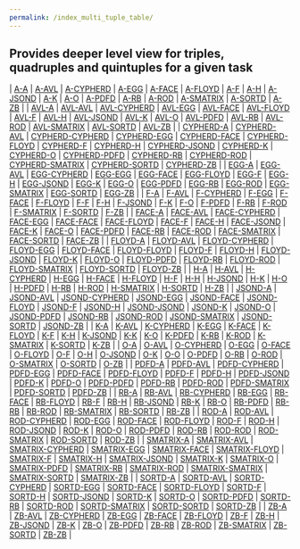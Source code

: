 ```yaml
---
permalink: /index_multi_tuple_table/
---
```


## Provides deeper level view for triples, quadruples and quintuples for a given task

| [A-A](../multi_tuple_combination_A-A/) | [A-AVL](../multi_tuple_combination_A-AVL/) | [A-CYPHERD](../multi_tuple_combination_A-CYPHERD/) | [A-EGG](../multi_tuple_combination_A-EGG/) | [A-FACE](../multi_tuple_combination_A-FACE/) | [A-FLOYD](../multi_tuple_combination_A-FLOYD/) | [A-F](../multi_tuple_combination_A-F/) | [A-H](../multi_tuple_combination_A-H/) | [A-JSOND](../multi_tuple_combination_A-JSOND/) | [A-K](../multi_tuple_combination_A-K/) | [A-O](../multi_tuple_combination_A-O/) | [A-PDFD](../multi_tuple_combination_A-PDFD/) | [A-RB](../multi_tuple_combination_A-RB/) | [A-ROD](../multi_tuple_combination_A-ROD/) | [A-SMATRIX](../multi_tuple_combination_A-SMATRIX/) | [A-SORTD](../multi_tuple_combination_A-SORTD/) | [A-ZB](../multi_tuple_combination_A-ZB/) |
| [AVL-A](../multi_tuple_combination_AVL-A/) | [AVL-AVL](../multi_tuple_combination_AVL-AVL/) | [AVL-CYPHERD](../multi_tuple_combination_AVL-CYPHERD/) | [AVL-EGG](../multi_tuple_combination_AVL-EGG/) | [AVL-FACE](../multi_tuple_combination_AVL-FACE/) | [AVL-FLOYD](../multi_tuple_combination_AVL-FLOYD/) | [AVL-F](../multi_tuple_combination_AVL-F/) | [AVL-H](../multi_tuple_combination_AVL-H/) | [AVL-JSOND](../multi_tuple_combination_AVL-JSOND/) | [AVL-K](../multi_tuple_combination_AVL-K/) | [AVL-O](../multi_tuple_combination_AVL-O/) | [AVL-PDFD](../multi_tuple_combination_AVL-PDFD/) | [AVL-RB](../multi_tuple_combination_AVL-RB/) | [AVL-ROD](../multi_tuple_combination_AVL-ROD/) | [AVL-SMATRIX](../multi_tuple_combination_AVL-SMATRIX/) | [AVL-SORTD](../multi_tuple_combination_AVL-SORTD/) | [AVL-ZB](../multi_tuple_combination_AVL-ZB/) |
| [CYPHERD-A](../multi_tuple_combination_CYPHERD-A/)  | [CYPHERD-AVL](../multi_tuple_combination_CYPHERD-AVL/)  | [CYPHERD-CYPHERD](../multi_tuple_combination_CYPHERD-CYPHERD/)  | [CYPHERD-EGG](../multi_tuple_combination_CYPHERD-EGG/)  | [CYPHERD-FACE](../multi_tuple_combination_CYPHERD-FACE/)  | [CYPHERD-FLOYD](../multi_tuple_combination_CYPHERD-FLOYD/)  | [CYPHERD-F](../multi_tuple_combination_CYPHERD-F/)  | [CYPHERD-H](../multi_tuple_combination_CYPHERD-H/)  | [CYPHERD-JSOND](../multi_tuple_combination_CYPHERD-JSOND/)  | [CYPHERD-K](../multi_tuple_combination_CYPHERD-K/)  | [CYPHERD-O](../multi_tuple_combination_CYPHERD-O/)  | [CYPHERD-PDFD](../multi_tuple_combination_CYPHERD-PDFD/)  | [CYPHERD-RB](../multi_tuple_combination_CYPHERD-RB/)  | [CYPHERD-ROD](../multi_tuple_combination_CYPHERD-ROD/)  | [CYPHERD-SMATRIX](../multi_tuple_combination_CYPHERD-SMATRIX/)  | [CYPHERD-SORTD](../multi_tuple_combination_CYPHERD-SORTD/)  | [CYPHERD-ZB](../multi_tuple_combination_CYPHERD-ZB/) |
| [EGG-A](../multi_tuple_combination_EGG-A/)  | [EGG-AVL](../multi_tuple_combination_EGG-AVL/)  | [EGG-CYPHERD](../multi_tuple_combination_EGG-CYPHERD/)  | [EGG-EGG](../multi_tuple_combination_EGG-EGG/)  | [EGG-FACE](../multi_tuple_combination_EGG-FACE/)  | [EGG-FLOYD](../multi_tuple_combination_EGG-FLOYD/)  | [EGG-F](../multi_tuple_combination_EGG-F/)  | [EGG-H](../multi_tuple_combination_EGG-H/)  | [EGG-JSOND](../multi_tuple_combination_EGG-JSOND/)  | [EGG-K](../multi_tuple_combination_EGG-K/)  | [EGG-O](../multi_tuple_combination_EGG-O/)  | [EGG-PDFD](../multi_tuple_combination_EGG-PDFD/)  | [EGG-RB](../multi_tuple_combination_EGG-RB/)  | [EGG-ROD](../multi_tuple_combination_EGG-ROD/)  | [EGG-SMATRIX](../multi_tuple_combination_EGG-SMATRIX/)  | [EGG-SORTD](../multi_tuple_combination_EGG-SORTD/)  | [EGG-ZB](../multi_tuple_combination_EGG-ZB/) |
| [F-A](../multi_tuple_combination_F-A/)  | [F-AVL](../multi_tuple_combination_F-AVL/)  | [F-CYPHERD](../multi_tuple_combination_F-CYPHERD/)  | [F-EGG](../multi_tuple_combination_F-EGG/)  | [F-FACE](../multi_tuple_combination_F-FACE/)  | [F-FLOYD](../multi_tuple_combination_F-FLOYD/)  | [F-F](../multi_tuple_combination_F-F/)  | [F-H](../multi_tuple_combination_F-H/)  | [F-JSOND](../multi_tuple_combination_F-JSOND/)  | [F-K](../multi_tuple_combination_F-K/)  | [F-O](../multi_tuple_combination_F-O/)  | [F-PDFD](../multi_tuple_combination_F-PDFD/)  | [F-RB](../multi_tuple_combination_F-RB/)  | [F-ROD](../multi_tuple_combination_F-ROD/)  | [F-SMATRIX](../multi_tuple_combination_F-SMATRIX/)  | [F-SORTD](../multi_tuple_combination_F-SORTD/)  | [F-ZB](../multi_tuple_combination_F-ZB/) |
| [FACE-A](../multi_tuple_combination_FACE-A/)  | [FACE-AVL](../multi_tuple_combination_FACE-AVL/)  | [FACE-CYPHERD](../multi_tuple_combination_FACE-CYPHERD/)  | [FACE-EGG](../multi_tuple_combination_FACE-EGG/)  | [FACE-FACE](../multi_tuple_combination_FACE-FACE/)  | [FACE-FLOYD](../multi_tuple_combination_FACE-FLOYD/)  | [FACE-F](../multi_tuple_combination_FACE-F/)  | [FACE-H](../multi_tuple_combination_FACE-H/)  | [FACE-JSOND](../multi_tuple_combination_FACE-JSOND/)  | [FACE-K](../multi_tuple_combination_FACE-K/)  | [FACE-O](../multi_tuple_combination_FACE-O/)  | [FACE-PDFD](../multi_tuple_combination_FACE-PDFD/)  | [FACE-RB](../multi_tuple_combination_FACE-RB/)  | [FACE-ROD](../multi_tuple_combination_FACE-ROD/)  | [FACE-SMATRIX](../multi_tuple_combination_FACE-SMATRIX/)  | [FACE-SORTD](../multi_tuple_combination_FACE-SORTD/)  | [FACE-ZB](../multi_tuple_combination_FACE-ZB/) |
| [FLOYD-A](../multi_tuple_combination_FLOYD-A/)  | [FLOYD-AVL](../multi_tuple_combination_FLOYD-AVL/)  | [FLOYD-CYPHERD](../multi_tuple_combination_FLOYD-CYPHERD/)  | [FLOYD-EGG](../multi_tuple_combination_FLOYD-EGG/)  | [FLOYD-FACE](../multi_tuple_combination_FLOYD-FACE/)  | [FLOYD-FLOYD](../multi_tuple_combination_FLOYD-FLOYD/)  | [FLOYD-F](../multi_tuple_combination_FLOYD-F/)  | [FLOYD-H](../multi_tuple_combination_FLOYD-H/)  | [FLOYD-JSOND](../multi_tuple_combination_FLOYD-JSOND/)  | [FLOYD-K](../multi_tuple_combination_FLOYD-K/)  | [FLOYD-O](../multi_tuple_combination_FLOYD-O/)  | [FLOYD-PDFD](../multi_tuple_combination_FLOYD-PDFD/)  | [FLOYD-RB](../multi_tuple_combination_FLOYD-RB/)  | [FLOYD-ROD](../multi_tuple_combination_FLOYD-ROD/)  | [FLOYD-SMATRIX](../multi_tuple_combination_FLOYD-SMATRIX/)  | [FLOYD-SORTD](../multi_tuple_combination_FLOYD-SORTD/)  | [FLOYD-ZB](../multi_tuple_combination_FLOYD-ZB/) |
| [H-A](../multi_tuple_combination_H-A/)  | [H-AVL](../multi_tuple_combination_H-AVL/)  | [H-CYPHERD](../multi_tuple_combination_H-CYPHERD/)  | [H-EGG](../multi_tuple_combination_H-EGG/)  | [H-FACE](../multi_tuple_combination_H-FACE/)  | [H-FLOYD](../multi_tuple_combination_H-FLOYD/)  | [H-F](../multi_tuple_combination_H-F/)  | [H-H](../multi_tuple_combination_H-H/)  | [H-JSOND](../multi_tuple_combination_H-JSOND/)  | [H-K](../multi_tuple_combination_H-K/)  | [H-O](../multi_tuple_combination_H-O/)  | [H-PDFD](../multi_tuple_combination_H-PDFD/)  | [H-RB](../multi_tuple_combination_H-RB/)  | [H-ROD](../multi_tuple_combination_H-ROD/)  | [H-SMATRIX](../multi_tuple_combination_H-SMATRIX/)  | [H-SORTD](../multi_tuple_combination_H-SORTD/)  | [H-ZB](../multi_tuple_combination_H-ZB/) |
| [JSOND-A](../multi_tuple_combination_JSOND-A/)  | [JSOND-AVL](../multi_tuple_combination_JSOND-AVL/)  | [JSOND-CYPHERD](../multi_tuple_combination_JSOND-CYPHERD/)  | [JSOND-EGG](../multi_tuple_combination_JSOND-EGG/)  | [JSOND-FACE](../multi_tuple_combination_JSOND-FACE/)  | [JSOND-FLOYD](../multi_tuple_combination_JSOND-FLOYD/)  | [JSOND-F](../multi_tuple_combination_JSOND-F/)  | [JSOND-H](../multi_tuple_combination_JSOND-H/)  | [JSOND-JSOND](../multi_tuple_combination_JSOND-JSOND/)  | [JSOND-K](../multi_tuple_combination_JSOND-K/)  | [JSOND-O](../multi_tuple_combination_JSOND-O/)  | [JSOND-PDFD](../multi_tuple_combination_JSOND-PDFD/)  | [JSOND-RB](../multi_tuple_combination_JSOND-RB/)  | [JSOND-ROD](../multi_tuple_combination_JSOND-ROD/) | [JSOND-SMATRIX](../multi_tuple_combination_JSOND-SMATRIX/) | [JSOND-SORTD](../multi_tuple_combination_JSOND-SORTD/) | [JSOND-ZB](../multi_tuple_combination_JSOND-ZB/) |
| [K-A](../multi_tuple_combination_K-AVL/) | [K-AVL](../multi_tuple_combination_K-A/) | [K-CYPHERD](../multi_tuple_combination_K-CYPHERD/) | [K-EGG](../multi_tuple_combination_K-EGG/) | [K-FACE](../multi_tuple_combination_K-FACE/) | [K-FLOYD](../multi_tuple_combination_K-FLOYD/) | [K-F](../multi_tuple_combination_K-F/) | [K-H](../multi_tuple_combination_K-H/) | [K-JSOND](../multi_tuple_combination_K-JSOND/) | [K-K](../multi_tuple_combination_K-K/) | [K-O](../multi_tuple_combination_K-O/) | [K-PDFD](../multi_tuple_combination_K-PDFD/) | [K-RB](../multi_tuple_combination_K-RB/) | [K-ROD](../multi_tuple_combination_K-ROD/) | [K-SMATRIX](../multi_tuple_combination_K-SMATRIX/) | [K-SORTD](../multi_tuple_combination_K-SORTD/) | [K-ZB](../multi_tuple_combination_K-ZB/) |
| [O-A](../multi_tuple_combination_O-AVL/) | [O-AVL](../multi_tuple_combination_O-A/) | [O-CYPHERD](../multi_tuple_combination_O-CYPHERD/) | [O-EGG](../multi_tuple_combination_O-EGG/) | [O-FACE](../multi_tuple_combination_O-FACE/) | [O-FLOYD](../multi_tuple_combination_O-FLOYD/) | [O-F](../multi_tuple_combination_O-F/) | [O-H](../multi_tuple_combination_O-H/) | [O-JSOND](../multi_tuple_combination_O-JSOND/) | [O-K](../multi_tuple_combination_O-K/) | [O-O](../multi_tuple_combination_O-O/) | [O-PDFD](../multi_tuple_combination_O-PDFD/) | [O-RB](../multi_tuple_combination_O-RB/) | [O-ROD](../multi_tuple_combination_O-ROD/) | [O-SMATRIX](../multi_tuple_combination_O-SMATRIX/) | [O-SORTD](../multi_tuple_combination_O-SORTD/) | [O-ZB](../multi_tuple_combination_O-ZB/) |
| [PDFD-A](../multi_tuple_combination_PDFD-AVL/) | [PDFD-AVL](../multi_tuple_combination_PDFD-A/) | [PDFD-CYPHERD](../multi_tuple_combination_PDFD-CYPHERD/) | [PDFD-EGG](../multi_tuple_combination_PDFD-EGG/) | [PDFD-FACE](../multi_tuple_combination_PDFD-FACE/) | [PDFD-FLOYD](../multi_tuple_combination_PDFD-FLOYD/) | [PDFD-F](../multi_tuple_combination_PDFD-F/) | [PDFD-H](../multi_tuple_combination_PDFD-H/) | [PDFD-JSOND](../multi_tuple_combination_PDFD-JSOND/) | [PDFD-K](../multi_tuple_combination_PDFD-K/) | [PDFD-O](../multi_tuple_combination_PDFD-O/) | [PDFD-PDFD](../multi_tuple_combination_PDFD-PDFD/) | [PDFD-RB](../multi_tuple_combination_PDFD-RB/) | [PDFD-ROD](../multi_tuple_combination_PDFD-ROD/) | [PDFD-SMATRIX](../multi_tuple_combination_PDFD-SMATRIX/) | [PDFD-SORTD](../multi_tuple_combination_PDFD-SORTD/) | [PDFD-ZB](../multi_tuple_combination_PDFD-ZB/) |
| [RB-A](../multi_tuple_combination_RB-AVL/) | [RB-AVL](../multi_tuple_combination_RB-A/) | [RB-CYPHERD](../multi_tuple_combination_RB-CYPHERD/) | [RB-EGG](../multi_tuple_combination_RB-EGG/) | [RB-FACE](../multi_tuple_combination_RB-FACE/) | [RB-FLOYD](../multi_tuple_combination_RB-FLOYD/) | [RB-F](../multi_tuple_combination_RB-F/) | [RB-H](../multi_tuple_combination_RB-H/) | [RB-JSOND](../multi_tuple_combination_RB-JSOND/) | [RB-K](../multi_tuple_combination_RB-K/) | [RB-O](../multi_tuple_combination_RB-O/) | [RB-PDFD](../multi_tuple_combination_RB-PDFD/) | [RB-RB](../multi_tuple_combination_RB-RB/) | [RB-ROD](../multi_tuple_combination_RB-ROD/) | [RB-SMATRIX](../multi_tuple_combination_RB-SMATRIX/) | [RB-SORTD](../multi_tuple_combination_RB-SORTD/) | [RB-ZB](../multi_tuple_combination_RB-ZB/) |
| [ROD-A](../multi_tuple_combination_ROD-AVL/) | [ROD-AVL](../multi_tuple_combination_ROD-A/) | [ROD-CYPHERD](../multi_tuple_combination_ROD-CYPHERD/) | [ROD-EGG](../multi_tuple_combination_ROD-EGG/) | [ROD-FACE](../multi_tuple_combination_ROD-FACE/) | [ROD-FLOYD](../multi_tuple_combination_ROD-FLOYD/) | [ROD-F](../multi_tuple_combination_ROD-F/) | [ROD-H](../multi_tuple_combination_ROD-H/) | [ROD-JSOND](../multi_tuple_combination_ROD-JSOND/) | [ROD-K](../multi_tuple_combination_ROD-K/) | [ROD-O](../multi_tuple_combination_ROD-O/) | [ROD-PDFD](../multi_tuple_combination_ROD-PDFD/) | [ROD-RB](../multi_tuple_combination_ROD-RB/) | [ROD-ROD](../multi_tuple_combination_ROD-ROD/) | [ROD-SMATRIX](../multi_tuple_combination_ROD-SMATRIX/) | [ROD-SORTD](../multi_tuple_combination_ROD-SORTD/) | [ROD-ZB](../multi_tuple_combination_ROD-ZB/) |
| [SMATRIX-A](../multi_tuple_combination_SMATRIX-AVL/) | [SMATRIX-AVL](../multi_tuple_combination_SMATRIX-A/) | [SMATRIX-CYPHERD](../multi_tuple_combination_SMATRIX-CYPHERD/) | [SMATRIX-EGG](../multi_tuple_combination_SMATRIX-EGG/) | [SMATRIX-FACE](../multi_tuple_combination_SMATRIX-FACE/) | [SMATRIX-FLOYD](../multi_tuple_combination_SMATRIX-FLOYD/) | [SMATRIX-F](../multi_tuple_combination_SMATRIX-F/) | [SMATRIX-H](../multi_tuple_combination_SMATRIX-H/) | [SMATRIX-JSOND](../multi_tuple_combination_SMATRIX-JSOND/) | [SMATRIX-K](../multi_tuple_combination_SMATRIX-K/) | [SMATRIX-O](../multi_tuple_combination_SMATRIX-O/) | [SMATRIX-PDFD](../multi_tuple_combination_SMATRIX-PDFD/) | [SMATRIX-RB](../multi_tuple_combination_SMATRIX-RB/) | [SMATRIX-ROD](../multi_tuple_combination_SMATRIX-ROD/) | [SMATRIX-SMATRIX](../multi_tuple_combination_SMATRIX-SMATRIX/) | [SMATRIX-SORTD](../multi_tuple_combination_SMATRIX-SORTD/) | [SMATRIX-ZB](../multi_tuple_combination_SMATRIX-ZB/) |
| [SORTD-A](../multi_tuple_combination_SORTD-AVL/) | [SORTD-AVL](../multi_tuple_combination_SORTD-A/) | [SORTD-CYPHERD](../multi_tuple_combination_SORTD-CYPHERD/) | [SORTD-EGG](../multi_tuple_combination_SORTD-EGG/) | [SORTD-FACE](../multi_tuple_combination_SORTD-FACE/) | [SORTD-FLOYD](../multi_tuple_combination_SORTD-FLOYD/) | [SORTD-F](../multi_tuple_combination_SORTD-F/) | [SORTD-H](../multi_tuple_combination_SORTD-H/) | [SORTD-JSOND](../multi_tuple_combination_SORTD-JSOND/) | [SORTD-K](../multi_tuple_combination_SORTD-K/) | [SORTD-O](../multi_tuple_combination_SORTD-O/) | [SORTD-PDFD](../multi_tuple_combination_SORTD-PDFD/) | [SORTD-RB](../multi_tuple_combination_SORTD-RB/) | [SORTD-ROD](../multi_tuple_combination_SORTD-ROD/) | [SORTD-SMATRIX](../multi_tuple_combination_SORTD-SMATRIX/) | [SORTD-SORTD](../multi_tuple_combination_SORTD-SORTD/) | [SORTD-ZB](../multi_tuple_combination_SORTD-ZB/) |
| [ZB-A](../multi_tuple_combination_ZB-AVL/) | [ZB-AVL](../multi_tuple_combination_ZB-A/) | [ZB-CYPHERD](../multi_tuple_combination_ZB-CYPHERD/) | [ZB-EGG](../multi_tuple_combination_ZB-EGG/) | [ZB-FACE](../multi_tuple_combination_ZB-FACE/) | [ZB-FLOYD](../multi_tuple_combination_ZB-FLOYD/) | [ZB-F](../multi_tuple_combination_ZB-F/) | [ZB-H](../multi_tuple_combination_ZB-H/) | [ZB-JSOND](../multi_tuple_combination_ZB-JSOND/) | [ZB-K](../multi_tuple_combination_ZB-K/) | [ZB-O](../multi_tuple_combination_ZB-O/) | [ZB-PDFD](../multi_tuple_combination_ZB-PDFD/) | [ZB-RB](../multi_tuple_combination_ZB-RB/) | [ZB-ROD](../multi_tuple_combination_ZB-ROD/) | [ZB-SMATRIX](../multi_tuple_combination_ZB-SMATRIX/) | [ZB-SORTD](../multi_tuple_combination_ZB-SORTD/) | [ZB-ZB](../multi_tuple_combination_ZB-ZB/) |